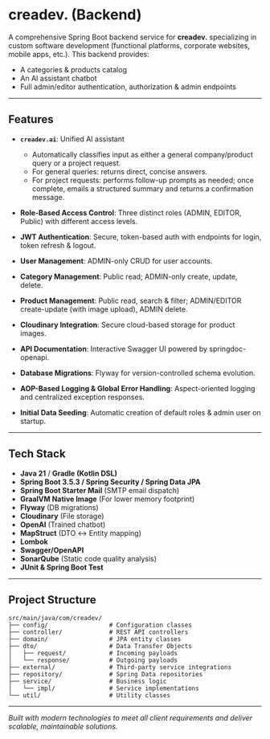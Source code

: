 # creadev. (Backend)

A comprehensive Spring Boot backend service for **creadev.** specializing in custom software development (functional platforms, corporate websites, mobile apps, etc.). This backend provides:

- A categories & products catalog
- An AI assistant chatbot
- Full admin/editor authentication, authorization & admin endpoints

---

## Features

- **`creadev.ai`**: Unified AI assistant
  - Automatically classifies input as either a general company/product query or a project request.
  - For general queries: returns direct, concise answers.
  - For project requests: performs follow-up prompts as needed; once complete, emails a structured summary and returns a confirmation message.

- **Role-Based Access Control**: Three distinct roles (ADMIN, EDITOR, Public) with different access levels.

- **JWT Authentication**: Secure, token-based auth with endpoints for login, token refresh & logout.

- **User Management**: ADMIN-only CRUD for user accounts.

- **Category Management**: Public read; ADMIN-only create, update, delete.

- **Product Management**: Public read, search & filter; ADMIN/EDITOR create-update (with image upload), ADMIN delete.

- **Cloudinary Integration**: Secure cloud-based storage for product images.

- **API Documentation**: Interactive Swagger UI powered by springdoc-openapi.

- **Database Migrations**: Flyway for version-controlled schema evolution.

- **AOP-Based Logging & Global Error Handling**: Aspect-oriented logging and centralized exception responses.

- **Initial Data Seeding**: Automatic creation of default roles & admin user on startup.

---

## Tech Stack

- **Java 21** / **Gradle (Kotlin DSL)**
- **Spring Boot 3.5.3 / Spring Security / Spring Data JPA**
- **Spring Boot Starter Mail** (SMTP email dispatch)
- **GraalVM Native Image** (For lower memory footprint)
- **Flyway** (DB migrations)
- **Cloudinary** (File storage)
- **OpenAI** (Trained chatbot)
- **MapStruct** (DTO ↔ Entity mapping)
- **Lombok**
- **Swagger/OpenAPI**
- **SonarQube** (Static code quality analysis)
- **JUnit & Spring Boot Test**

---

## Project Structure

```plaintext
src/main/java/com/creadev/
├── config/                 # Configuration classes
├── controller/             # REST API controllers
├── domain/                 # JPA entity classes
├── dto/                    # Data Transfer Objects
│   ├── request/            # Incoming payloads
│   └── response/           # Outgoing payloads
├── external/               # Third-party service integrations
├── repository/             # Spring Data repositories
├── service/                # Business logic
│   └── impl/               # Service implementations
└── util/                   # Utility classes
```

---  

*Built with modern technologies to meet all client requirements and deliver scalable, maintainable solutions.* 
